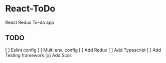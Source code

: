 # React-ToDo
React Redux To-do app

## TODO
 [ ] Eslint config
 [ ] Multi env. config
 [ ] Add Redux
 [ ] Add Typescript
 [ ] Add Testing framework
 [x] Add Scss